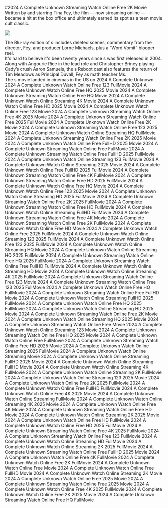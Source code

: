 #2024 A Complete Unknown Streaming Watch Online Free 2K Movie  
Written by and starring Tina Fey, the film — now streaming online — became a hit at the box office and ultimately earned its spot as a teen movie cult classic.  
  
[![](https://i.imgur.com/qSNzIqt.png)](https://movie.rssnews.media/GXDsBmc.php)  
  
The Blu-ray edition of s includes deleted scenes, commentary from the director, Fey, and producer Lorne Michaels, plus a “Word Vomit” blooper reel.  
It's hard to believe it's been twenty years since s was first released in 2004.  
Along with Angourie Rice in the lead role and Christopher Briney playing Cady’s crush Aaron Samuels, the s Reboot cast also features the return of Tim Meadows as Principal Duvall, Fey as math teacher Ms.  
The s movie landed in cinemas in the US on 2024 A Complete Unknown.  
2024 A Complete Unknown Watch Online Free 123 FullMovie
2024 A Complete Unknown Watch Online Free HQ 2025 Movie
2024 A Complete Unknown Streaming Watch Online Free HQ Movie
2024 A Complete Unknown Watch Online Streaming 4K Movie
2024 A Complete Unknown Watch Online Free HD 2025 Movie
2024 A Complete Unknown Watch Online Free 123 Movie
2024 A Complete Unknown Streaming Watch Online Free 4K 2025 Movie
2024 A Complete Unknown Streaming Watch Online Free 2025 FullMovie
2024 A Complete Unknown Watch Online Free 2K Movie
2024 A Complete Unknown Streaming Watch Online Free 123 2025 Movie
2024 A Complete Unknown Watch Online Streaming HQ FullMovie
2024 A Complete Unknown Streaming Watch Online Free 2K 2025 Movie
2024 A Complete Unknown Watch Online Free FullHD 2025 Movie
2024 A Complete Unknown Streaming Watch Online Free FullMovie
2024 A Complete Unknown Streaming Watch Online Free FullHD 2025 FullMovie
2024 A Complete Unknown Watch Online Streaming 123 FullMovie
2024 A Complete Unknown Watch Online Streaming 2025 Movie
2024 A Complete Unknown Watch Online Free FullHD 2025 FullMovie
2024 A Complete Unknown Streaming Watch Online Free 4K FullMovie
2024 A Complete Unknown Streaming Watch Online Free HD 2025 FullMovie
2024 A Complete Unknown Watch Online Free HQ Movie
2024 A Complete Unknown Watch Online Free 123 2025 Movie
2024 A Complete Unknown Watch Online Streaming HD 2025 FullMovie
2024 A Complete Unknown Streaming Watch Online Free 2K 2025 FullMovie
2024 A Complete Unknown Streaming Watch Online Free HD FullMovie
2024 A Complete Unknown Watch Online Streaming FullHD FullMovie
2024 A Complete Unknown Streaming Watch Online Free 4K Movie
2024 A Complete Unknown Streaming Watch Online Free 2K FullMovie
2024 A Complete Unknown Watch Online Free HD Movie
2024 A Complete Unknown Watch Online Free 2025 FullMovie
2024 A Complete Unknown Watch Online Streaming 123 2025 FullMovie
2024 A Complete Unknown Watch Online Free 123 2025 FullMovie
2024 A Complete Unknown Watch Online Streaming HQ Movie
2024 A Complete Unknown Watch Online Streaming HQ 2025 FullMovie
2024 A Complete Unknown Streaming Watch Online Free HQ 2025 FullMovie
2024 A Complete Unknown Streaming Watch Online Free FullHD FullMovie
2024 A Complete Unknown Watch Online Streaming HD Movie
2024 A Complete Unknown Watch Online Streaming 4K 2025 FullMovie
2024 A Complete Unknown Streaming Watch Online Free 123 Movie
2024 A Complete Unknown Streaming Watch Online Free 123 2025 FullMovie
2024 A Complete Unknown Watch Online Free HQ FullMovie
2024 A Complete Unknown Streaming Watch Online Free FullHD Movie
2024 A Complete Unknown Watch Online Streaming FullHD 2025 FullMovie
2024 A Complete Unknown Watch Online Free HQ 2025 FullMovie
2024 A Complete Unknown Watch Online Streaming HD 2025 Movie
2024 A Complete Unknown Streaming Watch Online Free 2K Movie
2024 A Complete Unknown Watch Online Streaming HQ 2025 Movie
2024 A Complete Unknown Streaming Watch Online Free Movie
2024 A Complete Unknown Watch Online Streaming 123 Movie
2024 A Complete Unknown Streaming Watch Online Free HQ 2025 Movie
2024 A Complete Unknown Watch Online Free FullMovie
2024 A Complete Unknown Streaming Watch Online Free HD 2025 Movie
2024 A Complete Unknown Watch Online Streaming 2025 FullMovie
2024 A Complete Unknown Watch Online Streaming Movie
2024 A Complete Unknown Watch Online Streaming FullHD 2025 Movie
2024 A Complete Unknown Watch Online Streaming FullHD Movie
2024 A Complete Unknown Watch Online Streaming 4K FullMovie
2024 A Complete Unknown Watch Online Streaming 2K FullMovie
2024 A Complete Unknown Watch Online Streaming 123 2025 Movie
2024 A Complete Unknown Watch Online Free 2K 2025 FullMovie
2024 A Complete Unknown Watch Online Free FullHD FullMovie
2024 A Complete Unknown Watch Online Free 4K 2025 Movie
2024 A Complete Unknown Watch Online Streaming FullMovie
2024 A Complete Unknown Watch Online Streaming 4K 2025 Movie
2024 A Complete Unknown Watch Online Free 4K Movie
2024 A Complete Unknown Streaming Watch Online Free HD Movie
2024 A Complete Unknown Watch Online Streaming 2K 2025 Movie
2024 A Complete Unknown Watch Online Free HD FullMovie
2024 A Complete Unknown Watch Online Free HD 2025 FullMovie
2024 A Complete Unknown Streaming Watch Online Free 4K 2025 FullMovie
2024 A Complete Unknown Streaming Watch Online Free 123 FullMovie
2024 A Complete Unknown Watch Online Streaming HD FullMovie
2024 A Complete Unknown Watch Online Streaming 2K 2025 FullMovie
2024 A Complete Unknown Streaming Watch Online Free FullHD 2025 Movie
2024 A Complete Unknown Watch Online Free 4K FullMovie
2024 A Complete Unknown Watch Online Free 2K FullMovie
2024 A Complete Unknown Watch Online Free Movie
2024 A Complete Unknown Watch Online Free FullHD Movie
2024 A Complete Unknown Watch Online Streaming 2K Movie
2024 A Complete Unknown Watch Online Free 2025 Movie
2024 A Complete Unknown Streaming Watch Online Free 2025 Movie
2024 A Complete Unknown Watch Online Free 4K 2025 FullMovie
2024 A Complete Unknown Watch Online Free 2K 2025 Movie
2024 A Complete Unknown Streaming Watch Online Free HQ FullMovie